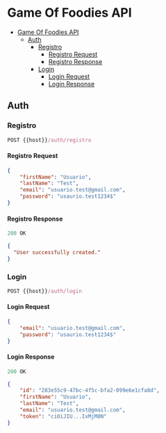 # Game Of Foodies API
- [Game Of Foodies API](#game-of-foodies-api)
  - [Auth](#auth)
    - [Registro](#registro)
      - [Registro Request](#registro-request)
      - [Registro Response](#registro-response)
    - [Login](#login)
      - [Login Request](#login-request)
      - [Login Response](#login-response)


## Auth

### Registro

```js
POST {{host}}/auth/registro
```
#### Registro Request 
```json
{
    "firstName": "Usuario",
    "lastName": "Test",
    "email": "usuario.test@gmail.com",
    "password": "usaurio.test1234$"
}
```
#### Registro Response
```js
200 OK
```
```json
{
  "User successfully created."
}
```

### Login

```js
POST {{host}}/auth/login
```
#### Login Request 
```json
{
    "email": "usuario.test@gmail.com",
    "password": "usaurio.test1234$"
}
```
#### Login Response
```js
200 OK
```
```json
{
    "id": "283e55c9-47bc-4f5c-bfa2-099e6e1cfa8d",
    "firstName": "Usuario",
    "lastName": "Test",
    "email": "usuario.test@gmail.com",
    "token": "ciOiJIU...IxMjM0N"
}
```

